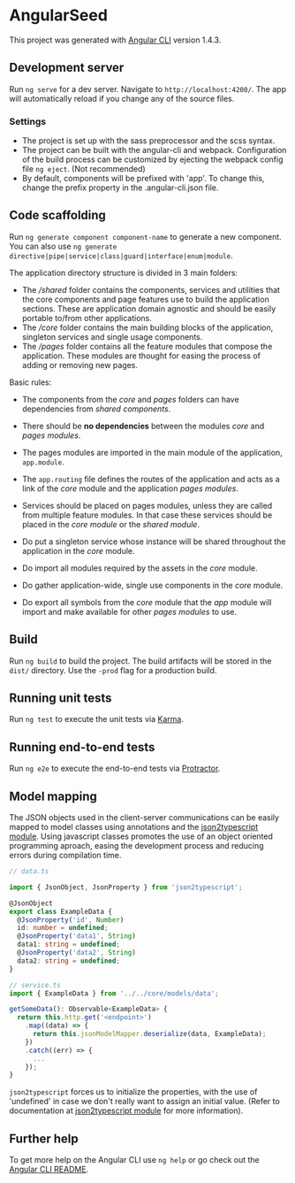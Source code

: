 # AngularSeed

This project was generated with [Angular CLI](https://github.com/angular/angular-cli) version 1.4.3.

## Development server

Run `ng serve` for a dev server. Navigate to `http://localhost:4200/`. The app will automatically reload if you change any of the source files.

### Settings

* The project is set up with the sass preprocessor and the scss syntax.
* The project can be built with the angular-cli and webpack. Configuration of the build process can be customized by ejecting the webpack config file `ng eject`. (Not recommended)
* By default, components will be prefixed with 'app'. To change this, change the prefix property in the .angular-cli.json file.

## Code scaffolding

Run `ng generate component component-name` to generate a new component. You can also use `ng generate directive|pipe|service|class|guard|interface|enum|module`.

The application directory structure is divided in 3 main folders:
* The _/shared_ folder contains the components, services and utilities that the core components and page features use to build the application sections. These are application domain agnostic and should be easily portable to/from other applications.
* The _/core_ folder contains the main building blocks of the application, singleton services and single usage components.
* The _/pages_ folder contains all the feature modules that compose the application. These modules are thought for easing the process of adding or removing new pages.

Basic rules:
* The components from the _core_ and _pages_ folders can have dependencies from _shared components_. 
* There should be **no dependencies** between the modules _core_ and _pages modules_.
* The pages modules are imported in the main module of the application, `app.module`.
* The `app.routing` file defines the routes of the application and acts as a link of the _core_ module and the application  _pages modules_.
* Services should be placed on pages modules, unless they are called from multiple feature modules. In that case these services should be placed in the _core module_ or the _shared module_.

* Do put a singleton service whose instance will be shared throughout the application in the _core_ module.
* Do import all modules required by the assets in the _core_ module.
* Do gather application-wide, single use components in the _core_ module.
* Do export all symbols from the _core_ module that the _app_ module will import and make available for other _pages modules_ to use.

## Build

Run `ng build` to build the project. The build artifacts will be stored in the `dist/` directory. Use the `-prod` flag for a production build.

## Running unit tests

Run `ng test` to execute the unit tests via [Karma](https://karma-runner.github.io).

## Running end-to-end tests

Run `ng e2e` to execute the end-to-end tests via [Protractor](http://www.protractortest.org/).

## Model mapping
The JSON objects used in the client-server communications can be easily mapped to model classes using annotations and the [json2typescript module](https://github.com/dhlab-basel/json2typescript). Using javascript classes promotes the use of an object oriented programming aproach, easing the development process and reducing errors during compilation time.

```typescript
// data.ts

import { JsonObject, JsonProperty } from 'json2typescript';

@JsonObject
export class ExampleData {
  @JsonProperty('id', Number)
  id: number = undefined;
  @JsonProperty('data1', String)
  data1: string = undefined;
  @JsonProperty('data2', String)
  data2: string = undefined;
}

// service.ts
import { ExampleData } from '../../core/models/data';

getSomeData(): Observable<ExampleData> {
  return this.http.get('<endpoint>')
    .map((data) => {
      return this.jsonModelMapper.deserialize(data, ExampleData);
    })
    .catch((err) => {
      ...
    });
}
```

`json2typescript` forces us to initialize the properties, with the use of 'undefined' in case we don't really want to assign an initial value. (Refer to documentation at [json2typescript module](https://github.com/dhlab-basel/json2typescript) for more information).

## Further help

To get more help on the Angular CLI use `ng help` or go check out the [Angular CLI README](https://github.com/angular/angular-cli/blob/master/README.md).
